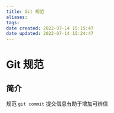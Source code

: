 ```yaml
---
title: Git 规范
aliases: 
tags: 
date created: 2022-07-14 15:15:47
date updated: 2022-07-14 15:24:47
---
```


# Git 规范

## 简介

规范 `git commit` 提交信息有助于增加可辨信

##
